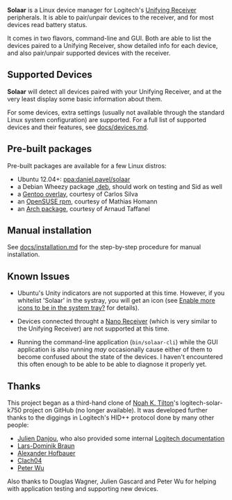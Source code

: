 **Solaar** is a Linux device manager for Logitech's [Unifying Receiver][unifying]
peripherals. It is able to pair/unpair devices to the receiver, and for most
devices read battery status.

It comes in two flavors, command-line and GUI.  Both are able to list the
devices paired to a Unifying Receiver, show detailed info for each device, and
also pair/unpair supported devices with the receiver.

[unifying]: http://logitech.com/en-us/66/6079

## Supported Devices

**Solaar** will detect all devices paired with your Unifying Receiver, and at
the very least display some basic information about them.

For some devices, extra settings (usually not available through the standard
Linux system configuration) are supported. For a full list of supported devices
and their features, see [docs/devices.md](docs/devices.md).


## Pre-built packages

Pre-built packages are available for a few Linux distros:

* Ubuntu 12.04+: [ppa:daniel.pavel/solaar][ppa]
* a Debian Wheezy package [.deb][debian], should work on testing and Sid as well
* a [Gentoo overlay][gentoo], courtesy of Carlos Silva
* an [OpenSUSE rpm][opensuse], courtesy of Mathias Homann
* an [Arch package][arch], courtesy of Arnaud Taffanel

[ppa]: http://launchpad.net/~daniel.pavel/+archive/solaar
[debian]: http://pwr.github.io/Solaar/packages/solaar_0.8.8.1-2_all.deb
[gentoo]: http://code.r3pek.org/gentoo-overlay/src
[opensuse]: http://software.opensuse.org/package/Solaar
[arch]: http://aur.archlinux.org/packages/solaar


## Manual installation

See [docs/installation.md](docs/installation.md) for the step-by-step
procedure for manual installation.


## Known Issues

- Ubuntu's Unity indicators are not supported at this time. However, if you
  whitelist 'Solaar' in the systray, you will get an icon (see
  [Enable more icons to be in the system tray?][ubuntu_systray] for details).

[ubuntu_systray]: http://askubuntu.com/questions/30742

- Devices connected throught a [Nano Receiver][nano] (which is very similar to
  the Unifying Receiver) are not supported at this time.

[nano]: http://logitech.com/mice-pointers/articles/5926

- Running the command-line application (`bin/solaar-cli`) while the GUI
  application is also running *may* occasionally cause either of them to become
  confused about the state of the devices. I haven't encountered this often
  enough to be able to be able to diagnose it properly yet.


## Thanks

This project began as a third-hand clone of [Noah K. Tilton](https://github.com/noah)'s
logitech-solar-k750 project on GitHub (no longer available). It was developed
further thanks to the diggings in Logitech's HID++ protocol done by many other
people:

- [Julien Danjou](http://julien.danjou.info/blog/2012/logitech-k750-linux-support),
who also provided some internal
[Logitech documentation](http://julien.danjou.info/blog/2012/logitech-unifying-upower)
- [Lars-Dominik Braun](http://6xq.net/git/lars/lshidpp.git)
- [Alexander Hofbauer](http://derhofbauer.at/blog/blog/2012/08/28/logitech-performance-mx)
- [Clach04](http://bitbucket.org/clach04/logitech-unifying-receiver-tools)
- [Peter Wu](https://lekensteyn.nl/logitech-unifying.html)

Also thanks to Douglas Wagner, Julien Gascard and Peter Wu for helping with
application testing and supporting new devices.
